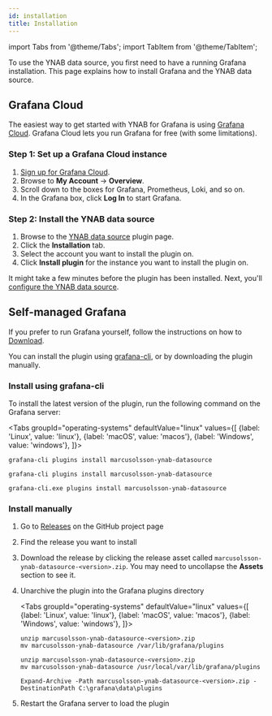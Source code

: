 ```yaml
---
id: installation
title: Installation
---
```


import Tabs from '@theme/Tabs';
import TabItem from '@theme/TabItem';

To use the YNAB data source, you first need to have a running Grafana installation. This page explains how to install Grafana and the YNAB data source.

## Grafana Cloud

The easiest way to get started with YNAB for Grafana is using [Grafana Cloud](https://grafana.com/products/cloud). Grafana Cloud lets you run Grafana for free (with some limitations).

### Step 1: Set up a Grafana Cloud instance

1. [Sign up for Grafana Cloud](https://grafana.com/auth/sign-up).
1. Browse to **My Account** -> **Overview**.
1. Scroll down to the boxes for Grafana, Prometheus, Loki, and so on.
1. In the Grafana box, click **Log In** to start Grafana.

### Step 2: Install the YNAB data source

1. Browse to the [YNAB data source](https://grafana.com/grafana/plugins/marcusolsson-ynab-datasource/) plugin page.
1. Click the **Installation** tab.
1. Select the account you want to install the plugin on.
1. Click **Install plugin** for the instance you want to install the plugin on.

It might take a few minutes before the plugin has been installed. Next, you'll [configure the YNAB data source](configuration.md).

## Self-managed Grafana

If you prefer to run Grafana yourself, follow the instructions on how to [Download](https://grafana.com/grafana/download?edition=oss).

You can install the plugin using [grafana-cli](https://grafana.com/docs/grafana/latest/administration/cli/), or by downloading the plugin manually.

### Install using grafana-cli

To install the latest version of the plugin, run the following command on the Grafana server:

<Tabs
  groupId="operating-systems"
  defaultValue="linux"
  values={[
    {label: 'Linux', value: 'linux'},
    {label: 'macOS', value: 'macos'},
    {label: 'Windows', value: 'windows'},
  ]}>
  <TabItem value="linux">

```
grafana-cli plugins install marcusolsson-ynab-datasource
```

  </TabItem>
  <TabItem value="macos">

```
grafana-cli plugins install marcusolsson-ynab-datasource
```

  </TabItem>
  <TabItem value="windows">

```
grafana-cli.exe plugins install marcusolsson-ynab-datasource
```

  </TabItem>
</Tabs>

### Install manually

1. Go to [Releases](https://github.com/marcusolsson/grafana-ynab-datasource/releases) on the GitHub project page
1. Find the release you want to install
1. Download the release by clicking the release asset called `marcusolsson-ynab-datasource-<version>.zip`. You may need to uncollapse the **Assets** section to see it.
1. Unarchive the plugin into the Grafana plugins directory

   <Tabs
     groupId="operating-systems"
     defaultValue="linux"
     values={[
       {label: 'Linux', value: 'linux'},
       {label: 'macOS', value: 'macos'},
       {label: 'Windows', value: 'windows'},
     ]}>
     <TabItem value="linux">

     ```
     unzip marcusolsson-ynab-datasource-<version>.zip
     mv marcusolsson-ynab-datasource /var/lib/grafana/plugins
     ```

     </TabItem>
     <TabItem value="macos">

     ```
     unzip marcusolsson-ynab-datasource-<version>.zip
     mv marcusolsson-ynab-datasource /usr/local/var/lib/grafana/plugins
     ```

     </TabItem>
     <TabItem value="windows">

     ```
     Expand-Archive -Path marcusolsson-ynab-datasource-<version>.zip -DestinationPath C:\grafana\data\plugins
     ```

     </TabItem>
   </Tabs>

1. Restart the Grafana server to load the plugin
